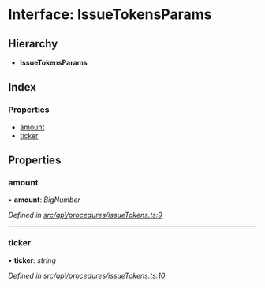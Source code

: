 # Interface: IssueTokensParams

## Hierarchy

* **IssueTokensParams**

## Index

### Properties

* [amount](issuetokensparams.md#amount)
* [ticker](issuetokensparams.md#ticker)

## Properties

###  amount

• **amount**: *BigNumber*

*Defined in [src/api/procedures/issueTokens.ts:9](https://github.com/PolymathNetwork/polymesh-sdk/blob/1221e467/src/api/procedures/issueTokens.ts#L9)*

___

###  ticker

• **ticker**: *string*

*Defined in [src/api/procedures/issueTokens.ts:10](https://github.com/PolymathNetwork/polymesh-sdk/blob/1221e467/src/api/procedures/issueTokens.ts#L10)*
